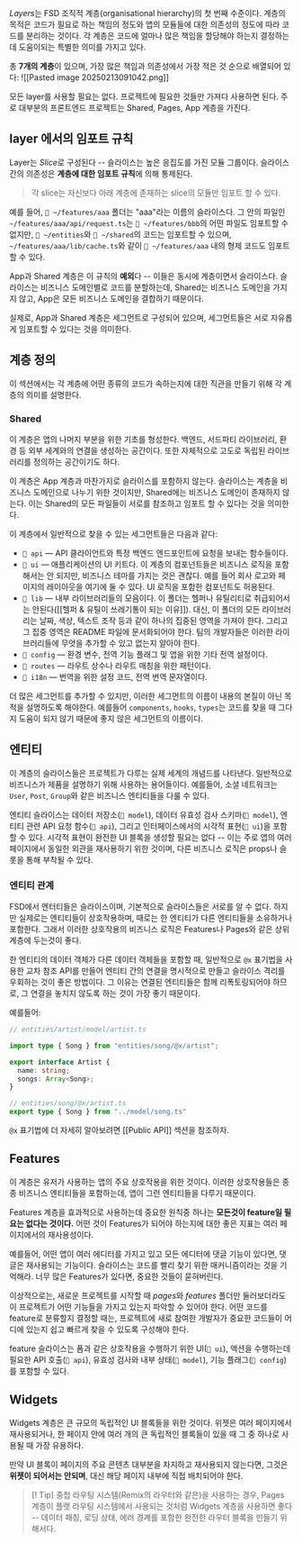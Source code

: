 *Layers*는 FSD 조직적 계층(organisational hierarchy)의 첫 번째 수준이다. 계층의 목적은 코드가 필요로 하는 책임의 정도와 앱의 모듈들에 대한 의존성의 정도에 따라 코드를 분리하는 것이다. 각 계층은 코드에 얼마나 많은 책임을 할당해야 하는지 결정하는데 도움이되는 특별한 의미를 가지고 있다.

총 **7개의 계층**이 있으며, 가장 많은 책임과 의존성에서 가장 적은 것 순으로 배열되어 있다:
![[Pasted image 20250213091042.png]]

모든 layer를 사용할 필요는 없다. 프로젝트에 필요한 것들만 가져다 사용하면 된다. 주로 대부분의 프론트엔드 프로젝트는 Shared, Pages, App 계층을 가진다.

## layer 에서의 임포트 규칙
Layer는 *Slice*로 구성된다 -- 슬라이스는 높은 응집도를 가진 모듈 그룹이다. 슬라이스간의 의존성은 **계층에 대한 임포트 규칙**에 의해 통제된다.

> 각 slice는 자신보다 아래 계층에 존재하는 slice의 모듈만 임포트 할 수 있다.

예를 들어, `📁 ~/features/aaa` 폴더는 "aaa"라는 이름의 슬라이스다. 그 안의 파일인 `~/features/aaa/api/request.ts`는 `📁 ~/features/bbb`의 어떤 파일도 임포트할 수 없지만, `📁 ~/entities`와 `📁 ~/shared`의 코드는 임포트할 수 있으며, `~/features/aaa/lib/cache.ts`와 같이 `📁 ~/features/aaa` 내의 형제 코드도 임포트할 수 있다.

App과 Shared 계층은 이 규칙의 **예외**다 -- 이들은 동시에 계층이면서 슬라이스다. 슬라이스는 비즈니스 도메인별로 코드를 분할하는데, Shared는 비즈니스 도메인을 가지지 않고, App은 모든 비즈니스 도메인을 결합하기 때문이다.

실제로, App과 Shared 계층은 세그먼트로 구성되어 있으며, 세그먼트들은 서로 자유롭게 임포트할 수 있다는 것을 의미한다.

## 계층 정의
이 섹션에서는 각 계층에 어떤 종류의 코드가 속하는지에 대한 직관을 만들기 위해 각 계층의 의미를 설명한다.

### Shared
이 계층은 앱의 나머지 부분을 위한 기초를 형성한다. 백엔드, 서드파티 라이브러리, 환경 등 외부 세계와의 연결을 생성하는 공간이다. 또한 자체적으로 고도로 독립된 라이브러리를 정의하는 공간이기도 하다.

이 계층은 App 계층과 마찬가지로 슬라이스를 포함하지 않는다. 슬라이스는 계층을 비즈니스 도메인으로 나누기 위한 것이지만, Shared에는 비즈니스 도메인이 존재하지 않는다. 이는 Shared의 모든 파일들이 서로를 참조하고 임포트 할 수 있다는 것을 의미한다.

이 계층에서 일반적으로 찾을 수 있는 세그먼트들은 다음과 같다:
- `📁 api` — API 클라이언트와 특정 백엔드 엔드포인트에 요청을 보내는 함수들이다.
- `📁 ui` — 애플리케이션의 UI 키트다. 이 계층의 컴포넌트들은 비즈니스 로직을 포함해서는 안 되지만, 비즈니스 테마를 가지는 것은 괜찮다. 예를 들어 회사 로고와 페이지의 레이아웃을 여기에 둘 수 있다. UI 로직을 포함한 컴포넌트도 허용된다.
- `📁 lib` — 내부 라이브러리들의 모음이다. 이 폴더는 헬퍼나 유틸리티로 취급되어서는 안된다([[헬퍼 & 유틸이 쓰레기통이 되는 이유]]). 대신, 이 폴더의 모든 라이브러리는 날짜, 색상, 텍스트 조작 등과 같이 하나의 집중된 영역을 가져야 한다. 그리고 그 집중 영역은 README 파일에 문서화되어야 한다. 팀의 개발자들은 이러한 라이브러리들에 무엇을 추가할 수 있고 없는지 알아야 한다.
- `📁 config` — 환경 변수, 전역 기능 플래그 및 앱을 위한 기타 전역 설정이다.
- `📁 routes` — 라우트 상수나 라우트 매칭을 위한 패턴이다.
- `📁 i18n` — 번역을 위한 설정 코드, 전역 번역 문자열이다.

더 많은 세그먼트를 추가할 수 있지만, 이러한 세그먼트의 이름이 내용의 본질이 아닌 목적을 설명하도록 해야한다. 예를들어 `components`, `hooks`, `types`는 코드를 찾을 때 그다지 도움이 되지 않기 때문에 좋지 않은 세그먼트의 이름이다.

## 엔티티
이 계층의 슬라이스들은 프로젝트가 다루는 실제 세계의 개념드를 나타낸다. 일반적으로 비즈니스가 제품을 설명하기 위해 사용하는 용어들이다. 예를들어, 소셜 네트워크는 `User`, `Post`, `Group`와 같은 비즈니스 엔티티들을 다룰 수 있다.

엔티티 슬라이스는 데이터 저장소(`📁 model`), 데이터 유효성 검사 스키마(`📁 model`), 엔티티 관련 API 요청 함수(`📁 api`), 그리고 인터페이스에서의 시각적 표현(`📁 ui`)을 포함할 수 있다. 시각적 표현이 완전한 UI 블록을 생성할 필요는 없다 -- 이는 주로 앱의 여러 페이지에서 동일한 외관을 재사용하기 위한 것이며, 다른 비즈니스 로직은 props나 슬롯을 통해 부착될 수 있다.

### 엔티티 관계
FSD에서 엔터티들은 슬라이스이며, 기본적으로 슬라이스들은 서로를 알 수 없다. 하지만 실제로는 엔티티들이 상호작용하며, 때로는 한 엔티티가 다른 엔티티들을 소유하거나 포함한다. 그래서 이러한 상호작용의 비즈니스 로직은 Features나 Pages와 같은 상위 계층에 두는것이 좋다.

한 엔티티의 데이터 객체가 다른 데이터 객체들을 포함할 때, 일반적으로 `@x` 표기법을 사용한 교차 참조 API를 만들어 엔티티 간의 연결을 명시적으로 만들고 슬라이스 격리를 우회하는 것이 좋은 방법이다. 그 이유는 연결된 엔티티들은 함께 리폭토링되어야 하므로, 그 연결을 놓치지 않도록 하는 것이 가장 좋기 때문이다.

예를들어:
```ts
// entities/artist/model/artist.ts

import type { Song } from "entities/song/@x/artist";

export interface Artist {
  name: string;
  songs: Array<Song>;
}
```

```ts
// entities/song/@x/artist.ts
export type { Song } from "../model/song.ts"
```

`@x` 표기법에 더 자세히 알아보려면 [[Public API]] 섹션을 참조하자.

## Features
이 계층은 유저가 사용하는 앱의 주요 상호작용을 위한 것이다. 이러한 상호작용들은 종종 비즈니스 엔티티들을 포함하는데, 앱이 그런 엔티티들을 다루기 때문이다.

Features 계층을 효과적으로 사용하는데 중요한 원칙중 하나는 **모든것이 feature일 필요는 없다는 것이다.**  어떤 것이 Features가 되어야 하는지에 대한 좋은 지표는 여러 페이지에서의 재사용성이다.

예를들어, 어떤 앱이 여러 에디터를 가지고 있고 모든 에디터에 댓글 기능이 있다면, 댓글은 재사용되는 기능이다. 슬라이스는 코드를 빨리 찾기 위한 매커니즘이라는 것을 기억해라. 너무 많은 Features가 있다면, 중요한 것들이 묻혀버린다.

이상적으로는, 새로운 프로젝트를 시작할 때 *pages*와 *features* 폴더만 둘러보더라도 이 프로젝트가 어떤 기능들을 가지고 있는지 파악할 수 있어야 한다. 어떤 코드를 feature로 분류할지 결정할 때는, 프로젝트에 새로 참여한 개발자가 중요한 코드들이 어디에 있는지 쉽고 빠르게 찾을 수 있도록 구성해야 한다.

feature 슬라이스는 폼과 같은 상호작용을 수행하기 위한 UI(`📁 ui`), 액션을 수행하는데 필요한 API 호출(`📁 api`), 유효성 검사와 내부 상태(`📁 model`), 기능 플래그(`📁 config`)를 포함할 수 있다.

## Widgets
Widgets 계층은 큰 규모의 독립적인 UI 블록들을 위한 것이다. 위젯은 여러 페이지에서 재사용되거나, 한 페이지 안에 여러 개의 큰 독립적인 블록들이 있을 때 그 중 하나로 사용될 때 가장 유용하다. 

만약 UI 블록이 페이지의 주요 콘텐츠 대부분을 차지하고 재사용되지 않는다면, 그것은 **위젯이 되어서는 안되며**, 대신 해당 페이지 내부에 직접 배치되어야 한다.

> [! Tip]
> 중첩 라우팅 시스템(Remix의 라우터와 같은)을 사용하는 경우, Pages 계층이 플랫 라우팅 시스템에서 사용되는 것처럼 Widgets 계층을 사용하면 좋다 -- 데이터 패칭, 로딩 상태, 에러 경계를 포함한 완전한 라우터 블록을 만들기 위해서다.
 
